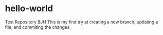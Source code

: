 # hello-world
Test Repository BJH
This is my first try at creating a new branch, updating a file, and commiting the changes.
